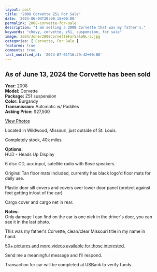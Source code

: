 ```yaml
---
layout: post
title: "2008 Corvette Z51 For Sale"
date: '2024-06-04T20:00:15+00:00'
permalink: 2008-corvette-for-sale
description: "I am selling a 2008 Corvette that was my father's."
keywords: "chevy, corvette, z51, suspension, for sale"
image: 2024/June/2008CorvetteForSaleNL-3.jpg
categories: [ Corvette, For Sale ]
featured: true
comments: true
last_modified_at: '2024-07-01T16:39:42+00:00'
---
```


## As of June 13, 2024 the Corvette has been sold

**Year:** 2008  
**Model:** Corvette  
**Package:** Z51 suspension  
**Color:** Burgandy  
**Transmission:** Automatic w/ Paddles  
**Asking Price:** $27,500

[View Photos](https://www.flickr.com/photos/chammond/albums/72177720317613890)

Located in Wildwood, Missouri, just outside of St. Louis.

Completely stock, 40k miles.

**Options:**  
HUD - Heads Up Display

6 disc CD, aux input, satellite radio with Bose speakers.

Original Tan floor mats included, currently has black logo'd floor mats for daily use.

Plastic door sill covers and covers over lower door panel (protect against feet getting in/out of the car)

Cargo cover and cargo net in rear. 

**Notes:**  
Only damage I can find on the car is one nick in the driver's door, you can see it in the last photo.

This was my father's Corvette, clean/clear Missouri title in my name in hand. 

[50+ pictures and more videos available for those interested.](https://www.flickr.com/photos/chammond/albums/72177720317613890)

Send me a meaningful message and I'll respond.

Transaction for car will be completed at USBank to verify funds.


